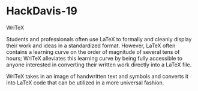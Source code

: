 # HackDavis-19

WriTeX

Students and professionals often use LaTeX to formally and cleanly display their work and ideas in a standardized format. However, LaTeX often contains a learning curve on the order of magnitude of several tens of hours; WriTeX alleviates this learning curve by being fully accessible to anyone interested in converting their written work directly into a LaTeX file.

WriTeX takes in an image of handwritten text and symbols and converts it into LaTeX code that can be utilized in a more universal fashion. 

